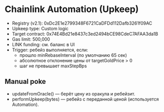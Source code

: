 # Chainlink Automation (Upkeep)

- Registry (v2.1): 0xDc2E1e2799348F6721CaDFDd112Dafb3261f09AC
- Upkeep type: Custom logic
- Target contract: 0x74E4Bd21e8437c3ed2494bCE98CdeC7AFAA3da1B
- Gas limit: 500,000
- LINK funding: см. баланс в UI
- Trigger: ребейз выполняется, если:
  - прошло minRebaseInterval (по умолчанию 65 сек)
  - абсолютное отклонение цены от targetGoldPrice > 0
  - шаг не превышает maxStepBps

## Manual poke
- updateFromOracle() — берёт цену из оракула и ребейзит.
- performUpkeep(bytes) — ребейз с переданной ценой (используется Automation).
